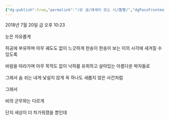 ```yaml
---
{"dg-publish":true,"permalink":"/쓴 글/에세이 또는 시/落雪/","dgPassFrontmatter":true}
---
```



2018년 7월 20일 금 오후 10:23<br/>
<br/>
눈은 자유롭게<br/>
<br/>
허공에 부유하며 아무 궤도도 없이 느긋하게 한송이 한송이 보는 이의 시각에 새겨질 수 있도록<br/>
<br/>
바람을 따라가며 아무 목적도 없이 낙하를 유희하고 살아있는 아름다운 박자들로<br/>
<br/>
그래서 숨 쉬는 내게 낯설지 않게 꼭 하나도 새롭지 않은 사건처럼<br/>
<br/>
그래서<br/>
<br/>
비의 군무와는 다르게<br/>
<br/>
단지 세상이 더 차가워졌을 뿐인데<br/>